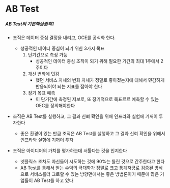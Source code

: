 AB Test 
===

##### AB Test의 기본핵심원칙1
+ 조직은 데이터 중심 결정을 내리고, OCE를 공식화 한다.
  + 성공적인 데이터 중심이 되기 위한 3가지 목표
    1. 단기간으로 측정 가능
       + 성공적인 데이터 중심 조직이 되기 위해 필요한 기간의 최대 1주에서 2주이다 
    2. 개선 변화에 민감
       + 했던 서비스 자체의 변화 자체가 정말로 좋아졌는지에 대해서 민감하게 반응되어야 되는 지표를 잡아야 한다
    3. 장기 목표 예측
       + 이 단기간에 측정된 저보로, 또 장기적으로 목표르르 예측할 수 있는 OEC를 정의해야한다
      
+ 조직은 AB Test를 실행하고, 그 결과 신뢰 확인을 위해 인프라와 실험에 기꺼이 투자한다
  + 좋은 환경이 있는 만큼 조직은 AB Test를 실행하고 그 결과 신뢰 확인을 위해서 인프라와 실험에 기꺼이 투자
 
+ 조직은 아이디어의 가치를 평가하는데 서툴다는 것을 인지한다
  + 넷플릭스 조차도 자신들이 시도하는 것에 90%는 틀린 것으로 간주한다고 한다
  + AB Test를 통해서 얻는 수익의 극대화가 정말로 크고 통계저긍로 검증된 방식으로 서비스를더 그로할 수 있는 방향면에서는 좋은 방법론이기 때문에 많은 기업들이 AB Test를 하고 있다
  
